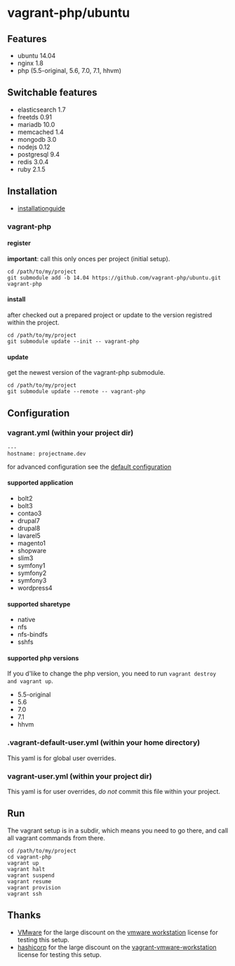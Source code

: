# vagrant-php/ubuntu

## Features

 * ubuntu 14.04
 * nginx 1.8
 * php (5.5-original, 5.6, 7.0, 7.1, hhvm)

## Switchable features

 * elasticsearch 1.7
 * freetds 0.91
 * mariadb 10.0
 * memcached 1.4
 * mongodb 3.0
 * nodejs 0.12
 * postgresql 9.4
 * redis 3.0.4
 * ruby 2.1.5

## Installation

 * [installationguide][1]

### vagrant-php

#### register

**important**: call this only onces per project (initial setup).

```{.sh}
cd /path/to/my/project
git submodule add -b 14.04 https://github.com/vagrant-php/ubuntu.git vagrant-php
```

#### install

after checked out a prepared project or update to the version registred within the project.

```{.sh}
cd /path/to/my/project
git submodule update --init -- vagrant-php
```

#### update

get the newest version of the vagrant-php submodule.

```{.sh}
cd /path/to/my/project
git submodule update --remote -- vagrant-php
```

## Configuration

### vagrant.yml (within your project dir)

```{.yml}
---
hostname: projectname.dev
```

for advanced configuration see the [default configuration][2]

#### supported application

 * bolt2
 * bolt3
 * contao3
 * drupal7
 * drupal8
 * lavarel5
 * magento1
 * shopware
 * slim3
 * symfony1
 * symfony2
 * symfony3
 * wordpress4

#### supported sharetype

 * native
 * nfs
 * nfs-bindfs
 * sshfs

#### supported php versions

If you d'like to change the php version, you need to run `vagrant destroy and vagrant up`.

 * 5.5-original
 * 5.6
 * 7.0
 * 7.1
 * hhvm

### .vagrant-default-user.yml (within your home directory)

This yaml is for global user overrides.

### vagrant-user.yml (within your project dir)

This yaml is for user overrides, *do not* commit this file within your project.

## Run

The vagrant setup is in a subdir, which means you need to go there, and call all vagrant commands from there.

```{.sh}
cd /path/to/my/project
cd vagrant-php
vagrant up
vagrant halt
vagrant suspend
vagrant resume
vagrant provision
vagrant ssh
```

## Thanks

 * [VMware][3] for the large discount on the [vmware workstation][4] license for testing this setup.
 * [hashicorp][5] for the large discount on the [vagrant-vmware-workstation][6] license for testing this setup.

[1]: https://github.com/vagrant-php/doc
[2]: vagrant-default.yml
[3]: https://www.vmware.com
[4]: https://www.vmware.com/products/workstation/features.html
[5]: https://hashicorp.com
[6]: https://www.vagrantup.com/vmware#buy-now
